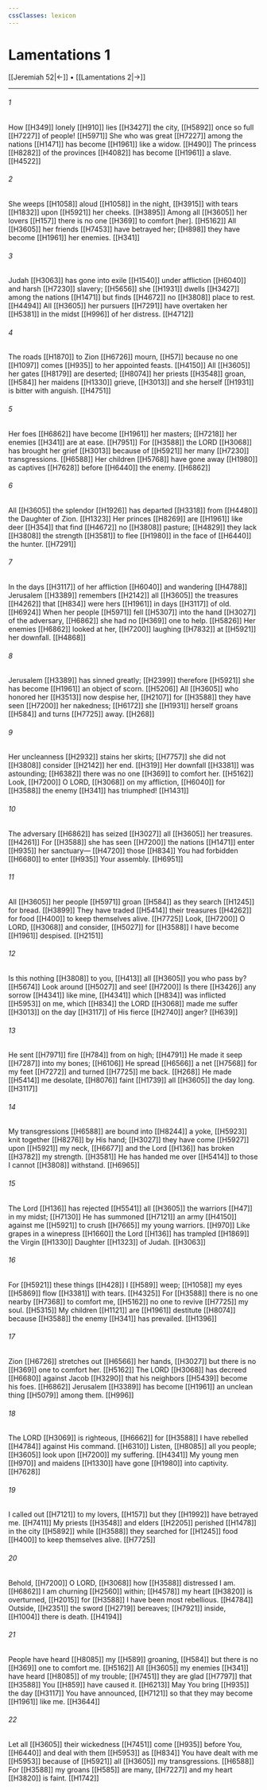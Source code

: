 ```yaml
---
cssClasses: lexicon
---
```


# Lamentations 1

[[Jeremiah 52|←]] • [[Lamentations 2|→]]

---

###### 1
How [[H349]] lonely [[H910]] lies [[H3427]] the city, [[H5892]] once so full [[H7227]] of people! [[H5971]] She who was great [[H7227]] among the nations [[H1471]] has become [[H1961]] like a widow. [[H490]] The princess [[H8282]] of the provinces [[H4082]] has become [[H1961]] a slave. [[H4522]]

###### 2
She weeps [[H1058]] aloud [[H1058]] in the night, [[H3915]] with tears [[H1832]] upon [[H5921]] her cheeks. [[H3895]] Among all [[H3605]] her lovers [[H157]] there is no one [[H369]] to comfort [her]. [[H5162]] All [[H3605]] her friends [[H7453]] have betrayed her; [[H898]] they have become [[H1961]] her enemies. [[H341]]

###### 3
Judah [[H3063]] has gone into exile [[H1540]] under affliction [[H6040]] and harsh [[H7230]] slavery; [[H5656]] she [[H1931]] dwells [[H3427]] among the nations [[H1471]] but finds [[H4672]] no [[H3808]] place to rest. [[H4494]] All [[H3605]] her pursuers [[H7291]] have overtaken her [[H5381]] in the midst [[H996]] of her distress. [[H4712]]

###### 4
The roads [[H1870]] to Zion [[H6726]] mourn, [[H57]] because no one [[H1097]] comes [[H935]] to her appointed feasts. [[H4150]] All [[H3605]] her gates [[H8179]] are deserted; [[H8074]] her priests [[H3548]] groan, [[H584]] her maidens [[H1330]] grieve, [[H3013]] and she herself [[H1931]] is bitter with anguish. [[H4751]]

###### 5
Her foes [[H6862]] have become [[H1961]] her masters; [[H7218]] her enemies [[H341]] are at ease. [[H7951]] For [[H3588]] the LORD [[H3068]] has brought her grief [[H3013]] because of [[H5921]] her many [[H7230]] transgressions. [[H6588]] Her children [[H5768]] have gone away [[H1980]] as captives [[H7628]] before [[H6440]] the enemy. [[H6862]]

###### 6
All [[H3605]] the splendor [[H1926]] has departed [[H3318]] from [[H4480]] the Daughter of Zion. [[H1323]] Her princes [[H8269]] are [[H1961]] like deer [[H354]] that find [[H4672]] no [[H3808]] pasture; [[H4829]] they lack [[H3808]] the strength [[H3581]] to flee [[H1980]] in the face of [[H6440]] the hunter. [[H7291]]

###### 7
In the days [[H3117]] of her affliction [[H6040]] and wandering [[H4788]] Jerusalem [[H3389]] remembers [[H2142]] all [[H3605]] the treasures [[H4262]] that [[H834]] were hers [[H1961]] in days [[H3117]] of old. [[H6924]] When her people [[H5971]] fell [[H5307]] into the hand [[H3027]] of the adversary, [[H6862]] she had no [[H369]] one to help. [[H5826]] Her enemies [[H6862]] looked at her, [[H7200]] laughing [[H7832]] at [[H5921]] her downfall. [[H4868]]

###### 8
Jerusalem [[H3389]] has sinned greatly; [[H2399]] therefore [[H5921]] she has become [[H1961]] an object of scorn. [[H5206]] All [[H3605]] who honored her [[H3513]] now despise her, [[H2107]] for [[H3588]] they have seen [[H7200]] her nakedness; [[H6172]] she [[H1931]] herself groans [[H584]] and turns [[H7725]] away. [[H268]]

###### 9
Her uncleanness [[H2932]] stains her skirts; [[H7757]] she did not [[H3808]] consider [[H2142]] her end. [[H319]] Her downfall [[H3381]] was astounding; [[H6382]] there was no one [[H369]] to comfort her. [[H5162]] Look, [[H7200]] O LORD, [[H3068]] on my affliction, [[H6040]] for [[H3588]] the enemy [[H341]] has triumphed! [[H1431]]

###### 10
The adversary [[H6862]] has seized [[H3027]] all [[H3605]] her treasures. [[H4261]] For [[H3588]] she has seen [[H7200]] the nations [[H1471]] enter [[H935]] her sanctuary— [[H4720]] those [[H834]] You had forbidden [[H6680]] to enter [[H935]] Your assembly. [[H6951]]

###### 11
All [[H3605]] her people [[H5971]] groan [[H584]] as they search [[H1245]] for bread. [[H3899]] They have traded [[H5414]] their treasures [[H4262]] for food [[H400]] to keep themselves alive. [[H7725]] Look, [[H7200]] O LORD, [[H3068]] and consider, [[H5027]] for [[H3588]] I have become [[H1961]] despised. [[H2151]]

###### 12
Is this nothing [[H3808]] to you, [[H413]] all [[H3605]] you who pass by? [[H5674]] Look around [[H5027]] and see! [[H7200]] Is there [[H3426]] any sorrow [[H4341]] like mine, [[H4341]] which [[H834]] was inflicted [[H5953]] on me,  which [[H834]] the LORD [[H3068]] made me suffer [[H3013]] on the day [[H3117]] of His fierce [[H2740]] anger? [[H639]]

###### 13
He sent [[H7971]] fire [[H784]] from on high; [[H4791]] He made it seep [[H7287]] into my bones; [[H6106]] He spread [[H6566]] a net [[H7568]] for my feet [[H7272]] and turned [[H7725]] me back. [[H268]] He made [[H5414]] me desolate, [[H8076]] faint [[H1739]] all [[H3605]] the day long. [[H3117]]

###### 14
My transgressions [[H6588]] are bound into [[H8244]] a yoke, [[H5923]] knit together [[H8276]] by His hand; [[H3027]] they have come [[H5927]] upon [[H5921]] my neck, [[H6677]] and the Lord [[H136]] has broken [[H3782]] my strength. [[H3581]] He has handed me over [[H5414]] to those I cannot [[H3808]] withstand. [[H6965]]

###### 15
The Lord [[H136]] has rejected [[H5541]] all [[H3605]] the warriors [[H47]] in my midst; [[H7130]] He has summoned [[H7121]] an army [[H4150]] against me [[H5921]] to crush [[H7665]] my young warriors. [[H970]] Like grapes in a winepress [[H1660]] the Lord [[H136]] has trampled [[H1869]] the Virgin [[H1330]] Daughter [[H1323]] of Judah. [[H3063]]

###### 16
For [[H5921]] these things [[H428]] I [[H589]] weep; [[H1058]] my eyes [[H5869]] flow [[H3381]] with tears. [[H4325]] For [[H3588]] there is no one nearby [[H7368]] to comfort me, [[H5162]] no one to revive [[H7725]] my soul. [[H5315]] My children [[H1121]] are [[H1961]] destitute [[H8074]] because [[H3588]] the enemy [[H341]] has prevailed. [[H1396]]

###### 17
Zion [[H6726]] stretches out [[H6566]] her hands, [[H3027]] but there is no [[H369]] one to comfort her. [[H5162]] The LORD [[H3068]] has decreed [[H6680]] against Jacob [[H3290]] that his neighbors [[H5439]] become his foes. [[H6862]] Jerusalem [[H3389]] has become [[H1961]] an unclean thing [[H5079]] among them. [[H996]]

###### 18
The LORD [[H3069]] is righteous, [[H6662]] for [[H3588]] I have rebelled [[H4784]] against His command. [[H6310]] Listen, [[H8085]] all you people; [[H3605]] look upon [[H7200]] my suffering. [[H4341]] My young men [[H970]] and maidens [[H1330]] have gone [[H1980]] into captivity. [[H7628]]

###### 19
I called out [[H7121]] to my lovers, [[H157]] but they [[H1992]] have betrayed me. [[H7411]] My priests [[H3548]] and elders [[H2205]] perished [[H1478]] in the city [[H5892]] while [[H3588]] they searched for [[H1245]] food [[H400]] to keep themselves alive. [[H7725]]

###### 20
Behold, [[H7200]] O LORD, [[H3068]] how [[H3588]] distressed I am. [[H6862]] I am churning [[H2560]] within; [[H4578]] my heart [[H3820]] is overturned, [[H2015]] for [[H3588]] I have been most rebellious. [[H4784]] Outside, [[H2351]] the sword [[H2719]] bereaves; [[H7921]] inside, [[H1004]] there is death. [[H4194]]

###### 21
People have heard [[H8085]] my [[H589]] groaning, [[H584]] but there is no [[H369]] one to comfort me. [[H5162]] All [[H3605]] my enemies [[H341]] have heard [[H8085]] of my trouble; [[H7451]] they are glad [[H7797]] that [[H3588]] You [[H859]] have caused it. [[H6213]] May You bring [[H935]] the day [[H3117]] You have announced, [[H7121]] so that they may become [[H1961]] like me. [[H3644]]

###### 22
Let all [[H3605]] their wickedness [[H7451]] come [[H935]] before You, [[H6440]] and deal with them [[H5953]] as [[H834]] You have dealt with me [[H5953]] because of [[H5921]] all [[H3605]] my transgressions. [[H6588]] For [[H3588]] my groans [[H585]] are many, [[H7227]] and my heart [[H3820]] is faint. [[H1742]]

